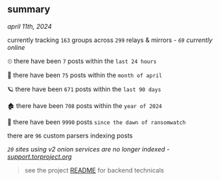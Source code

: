
## summary
_april 11th, 2024_

currently tracking `163` groups across `299` relays & mirrors - _`69` currently online_

⏲ there have been `7` posts within the `last 24 hours`

🦈 there have been `75` posts within the `month of april`

🪐 there have been `671` posts within the `last 90 days`

🏚 there have been `708` posts within the `year of 2024`

🦕 there have been `9990` posts `since the dawn of ransomwatch`

there are `96` custom parsers indexing posts

_`20` sites using v2 onion services are no longer indexed - [support.torproject.org](https://support.torproject.org/onionservices/v2-deprecation/)_

> see the project [README](https://github.com/joshhighet/ransomwatch#ransomwatch--) for backend technicals
